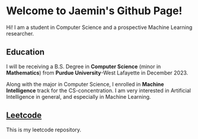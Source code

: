 # Welcome to Jaemin's Github Page!

Hi! I am a student in Computer Science and a prospective Machine Learning researcher. 

## Education
I will be receiving a B.S. Degree in **Computer Science** (minor in **Mathematics**) from **Purdue University**-West Lafayette in December 2023. 

Along with the major in Computer Science, I enrolled in **Machine Intelligence** track for the CS-concentration. I am very interested in Artificial Intelligence in general, and especially in Machine Learning.

## [Leetcode](https://github.com/jmhong20/leetcode)
This is my leetcode repository.
